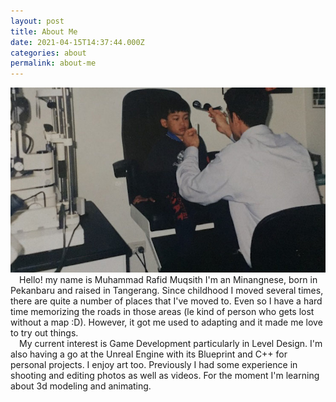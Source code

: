 ```yaml
---
layout: post
title: About Me
date: 2021-04-15T14:37:44.000Z
categories: about
permalink: about-me
---
```


<img src="/images/fulls/01.jpg" class="fit image">
    &emsp;Hello! my name is Muhammad Rafid Muqsith I'm an Minangnese, born in
    Pekanbaru and raised in Tangerang. Since childhood I moved several times,
    there are quite a number of places that I've moved to. Even so I have a
    hard time memorizing the roads in those areas (le kind of person who gets
    lost without a map :D). However, it got me used to adapting and it made me
    love to try out things.<br />
    &emsp;My current interest is Game Development particularly in Level
    Design. I'm also having a go at the Unreal Engine with its Blueprint and
    C++ for personal projects. I enjoy art too. Previously I had some
    experience in shooting and editing photos as well as videos. For the
    moment I'm learning about 3d modeling and animating.
